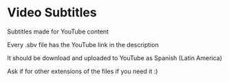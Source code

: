 # Video Subtitles
Subtitles made for YouTube content

Every .sbv file has the YouTube link in the description

It should be download and uploaded to YouTube as Spanish (Latin America)

Ask if for other extensions of the files if you need it :)
